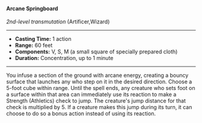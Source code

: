 #### Arcane Springboard
*2nd-level transmutation* (Artificer,Wizard)
___
- **Casting Time:** 1 action
- **Range:** 60 feet
- **Components:** V, S, M (a small square of specially prepared cloth)
- **Duration:** Concentration, up to 1 minute
---
You infuse a section of the ground with arcane energy, creating a bouncy surface that launches any who step on it in the desired direction. Choose a 5-foot cube within range. Until the spell ends, any creature who sets foot on a surface within that area can immediately use its reaction to make a Strength (Athletics) check to jump. The creature's jump distance for that check is multiplied by 5. If a creature makes this jump during its turn, it can choose to do so a bonus action instead of using its reaction.
